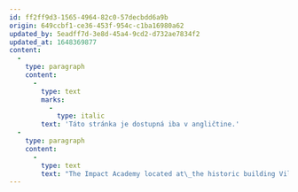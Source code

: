 ```yaml
---
id: ff2ff9d3-1565-4964-82c0-57decbdd6a9b
origin: 649ccbf1-ce36-453f-954c-c1ba16980a62
updated_by: 5eadff7d-3e8d-45a4-9cd2-d732ae7834f2
updated_at: 1648369877
content:
  -
    type: paragraph
    content:
      -
        type: text
        marks:
          -
            type: italic
        text: 'Táto stránka je dostupná iba v angličtine.'
  -
    type: paragraph
    content:
      -
        type: text
        text: "The Impact Academy located at\_the historic building Villa Schapira in Viennas cottage quarter is a new centre for\_knowledge transfer at the Academy of Fine Arts. Vocational training and education, workshops and seminars based on\_impactful artistic practices, inter- and transdisciplinary research and innovation for the creative and cultural sector are key curatorial issues. The Impact Academy provides as well a studio in\_residency\_programme and a think tank for the future of work and education with a strong focus on 21st century skills, global and societal challenges an the basis of the sustainable development goals (SDGs). \_Georg Russegger as head of the centre for knowledge transfer at the academy is also\_responsible for the impact academy."
---
```

